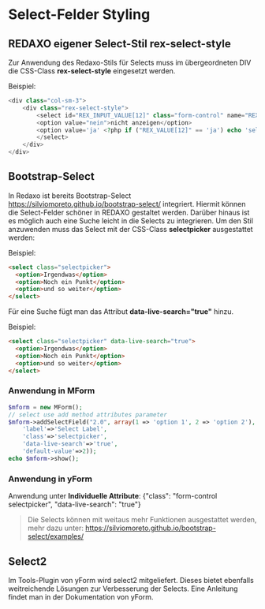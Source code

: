 # Select-Felder Styling

## REDAXO eigener Select-Stil rex-select-style
Zur Anwendung des Redaxo-Stils für Selects muss im übergeordneten DIV die CSS-Class **rex-select-style** eingesetzt werden. 

Beispiel: 

```php
<div class="col-sm-3">
	<div class="rex-select-style">   
		<select id="REX_INPUT_VALUE[12]" class="form-control" name="REX_INPUT_VALUE[12]">
		<option value="nein">nicht anzeigen</option>
		<option value='ja' <?php if ("REX_VALUE[12]" == 'ja') echo 'selected'; ?>>anzeigen </option >
		</select>
	</div>
</div>

```

## Bootstrap-Select
In Redaxo ist bereits Bootstrap-Select https://silviomoreto.github.io/bootstrap-select/ integriert. 
Hiermit können die Select-Felder schöner in REDAXO gestaltet werden. Darüber hinaus ist es möglich auch eine Suche leicht in die Selects zu integrieren. 
Um den Stil anzuwenden muss das Select mit der CSS-Class **selectpicker** ausgestattet werden: 

Beispiel: 

```html
<select class="selectpicker">
  <option>Irgendwas</option>
  <option>Noch ein Punkt</option>
  <option>und so weiter</option>
</select>
```
Für eine Suche fügt man das Attribut **data-live-search="true"** hinzu. 

Beispiel: 

```html
<select class="selectpicker" data-live-search="true">
  <option>Irgendwas</option>
  <option>Noch ein Punkt</option>
  <option>und so weiter</option>
</select>
```
### Anwendung in MForm

```PHP
$mform = new MForm();
// select use add method attributes parameter
$mform->addSelectField("2.0", array(1 => 'option 1', 2 => 'option 2'), array(
    'label'=>'Select Label',
    'class'=>'selectpicker',
    'data-live-search'=>'true',
    'default-value'=>2));
echo $mform->show();
```


### Anwendung in yForm
Anwendung unter **Individuelle Attribute**: 
{"class": "form-control selectpicker", "data-live-search": "true"}

> Die Selects können mit weitaus mehr Funktionen ausgestattet werden, mehr dazu unter: https://silviomoreto.github.io/bootstrap-select/examples/



## Select2 
Im Tools-Plugin von yForm wird select2 mitgeliefert. Dieses bietet ebenfalls weitreichende Lösungen zur Verbesserung der Selects. 
Eine Anleitung findet man in der Dokumentation von yForm. 

